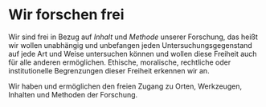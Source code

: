 <!--
   NAME - The NAME of this project is:
ethos

  FILE - The FILENAME of the current file is:
/v2a1.md

  CREATION - This project was CREATED on:
2017-01-28-16:15:00 UTC

  MODIFICATION - This project was last MODIFIED on:
2017-01-28-16:15:00 UTC

  VERSION - The current VERSION of this project is:
<git-commit-hash>-2017-01-28-16:15:00 UTC

  CREATOR(S) - This project was CREATED by:
Michael Czechowski, Martin Maga

  CONTACT - You can CONTACT the creator(s) or developer(s) of this project at:
E-Mail: mail@martinmaga.de

  COPYRIGHT - The COPYRIGHT holder of this project is:
COPYRIGHT (c) 2016 Martin Maga

  LICENSE - This project is LICENSED under the following license:
Martin Maga 2016 CC BY-SA 4.0 https://creativecommons.org

  SUBFILE – This is a SUBFILE! For more INFORMATION on this project go to:
/README.md
-->

# Wir forschen frei
Wir sind frei in Bezug auf *Inhalt* und *Methode* unserer Forschung, das heißt wir wollen unabhängig und unbefangen jeden Untersuchungsgegenstand auf jede Art und Weise untersuchen können und wollen diese Freiheit auch für alle anderen ermöglichen.
Ethische, moralische, rechtliche oder institutionelle Begrenzungen dieser Freiheit erkennen wir an.

Wir haben und ermöglichen den freien Zugang zu Orten, Werkzeugen, Inhalten und Methoden der Forschung.
